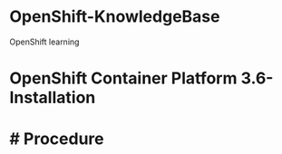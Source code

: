 # OpenShift-KnowledgeBase
OpenShift learning

# OpenShift Container Platform 3.6- Installation
# # Procedure
